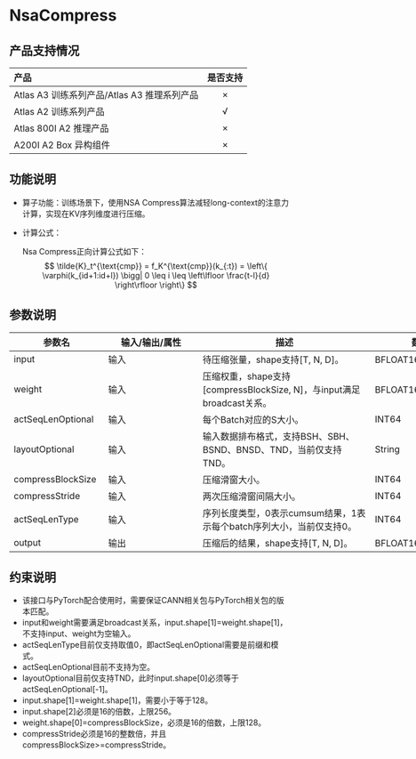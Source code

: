 # NsaCompress

## 产品支持情况

|产品      | 是否支持 |
|:----------------------------|:-----------:|
|<term>Atlas A3 训练系列产品/Atlas A3 推理系列产品</term>|      ×     |
|<term>Atlas A2 训练系列产品</term>|      √     |
|<term>Atlas 800I A2 推理产品</term>|      ×     |
|<term>A200I A2 Box 异构组件</term>|      ×     |


## 功能说明

- 算子功能：训练场景下，使用NSA Compress算法减轻long-context的注意力计算，实现在KV序列维度进行压缩。

- 计算公式：

    Nsa Compress正向计算公式如下：
$$
\tilde{K}_t^{\text{cmp}} = f_K^{\text{cmp}}(k_{:t}) = \left\{ \varphi(k_{id+1:id+l}) \bigg| 0 \leq i \leq \left\lfloor \frac{t-l}{d} \right\rfloor \right\}
$$



## 参数说明

<table style="undefined;table-layout: fixed; width: 1576px">
<colgroup>
  <col style="width: 170px">
  <col style="width: 170px">
  <col style="width: 310px">
  <col style="width: 212px">
  <col style="width: 100px">
</colgroup>
<thead>
  <tr>
    <th>参数名</th>
    <th>输入/输出/属性</th>
    <th>描述</th>
    <th>数据类型</th>
    <th>数据格式</th>
  </tr>
</thead>
<tbody>
  <tr>
    <td>input</td>
    <td>输入</td>
    <td>待压缩张量，shape支持[T, N, D]。</td>
    <td>BFLOAT16、FLOAT16</td>
    <td>ND</td>
  </tr>
  <tr>
    <td>weight</td>
    <td>输入</td>
    <td>压缩权重，shape支持[compressBlockSize, N]，与input满足broadcast关系。</td>
    <td>BFLOAT16、FLOAT16</td>
    <td>ND</td>
  </tr>
  <tr>
    <td>actSeqLenOptional</td>
    <td>输入</td>
    <td>每个Batch对应的S大小。</td>
    <td>INT64</td>
    <td>ND</td>
  </tr>
  <tr>
    <td>layoutOptional</td>
    <td>输入</td>
    <td>输入数据排布格式，支持BSH、SBH、BSND、BNSD、TND，当前仅支持TND。</td>
    <td>String</td>
    <td>-</td>
  </tr>
  <tr>
    <td>compressBlockSize</td>
    <td>输入</td>
    <td>压缩滑窗大小。</td>
    <td>INT64</td>
    <td>-</td>
  </tr>
  <tr>
    <td>compressStride</td>
    <td>输入</td>
    <td>两次压缩滑窗间隔大小。</td>
    <td>INT64</td>
    <td>-</td>
  </tr>
  <tr>
    <td>actSeqLenType</td>
    <td>输入</td>
    <td>序列长度类型，0表示cumsum结果，1表示每个batch序列大小，当前仅支持0。</td>
    <td>INT64</td>
    <td>-</td>
  </tr>
  <tr>
    <td>output</td>
    <td>输出</td>
    <td>压缩后的结果，shape支持[T, N, D]。</td>
    <td>BFLOAT16、FLOAT16</td>
    <td>ND</td>
  </tr>
</tbody>
</table>


## 约束说明

- 该接口与PyTorch配合使用时，需要保证CANN相关包与PyTorch相关包的版本匹配。
- input和weight需要满足broadcast关系，input.shape[1]=weight.shape[1]，不支持input、weight为空输入。
- actSeqLenType目前仅支持取值0，即actSeqLenOptional需要是前缀和模式。
- actSeqLenOptional目前不支持为空。
- layoutOptional目前仅支持TND，此时input.shape[0]必须等于actSeqLenOptional[-1]。
- input.shape[1]=weight.shape[1]，需要小于等于128。
- input.shape[2]必须是16的倍数，上限256。
- weight.shape[0]=compressBlockSize，必须是16的倍数，上限128。
- compressStride必须是16的整数倍，并且compressBlockSize>=compressStride。

